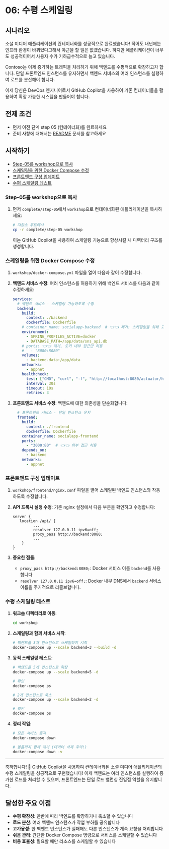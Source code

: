 # 06: 수평 스케일링

## 시나리오

소셜 미디어 애플리케이션의 컨테이너화를 성공적으로 완료했습니다! 적어도 내년에는 인프라 환경이 바뀌었다고해서 야근을 할 일은 없겠습니다. 하지만 애플리케이션이 너무도 성공적이어서 사용자 수가 기하급수적으로 늘고 있습니다.

Contoso는 이제 증가하는 트래픽을 처리하기 위해 백엔드를 수평적으로 확장하고자 합니다. 단일 프론트엔드 인스턴스를 유지하면서 백엔드 서비스의 여러 인스턴스를 실행하여 로드를 분산해야 합니다.

이제 당신은 DevOps 엔지니어로서 GitHub Copilot을 사용하여 기존 컨테이너들을 활용하여 확장 가능한 시스템을 만들어야 합니다.

## 전제 조건

- 먼저 이전 단계 step 05 (컨테이너화)를 완료하세요
- 준비 사항에 대해서는 [README](../README.md) 문서를 참고하세요

## 시작하기

- [Step-05를 workshop으로 복사](#step-05를-workshop으로-복사)
- [스케일링을 위한 Docker Compose 수정](#스케일링을-위한-docker-compose-수정)
- [프론트엔드 구성 업데이트](#프론트엔드-구성-업데이트)
- [수평 스케일링 테스트](#수평-스케일링-테스트)

### Step-05를 workshop으로 복사

1. 먼저 `complete/step-05`에서 `workshop`으로 컨테이너화된 애플리케이션을 복사하세요:

   ```bash
   # 저장소 루트에서
   cp -r complete/step-05 workshop
   ```

   이는 GitHub Copilot을 사용하여 스케일링 기능으로 향상시킬 새 디렉터리 구조를 생성합니다.


### 스케일링을 위한 Docker Compose 수정

1. `workshop/docker-compose.yml` 파일을 열어 다음과 같이 수정합니다.

2. **백엔드 서비스 수정**: 여러 인스턴스를 허용하기 위해 백엔드 서비스를 다음과 같이 수정하세요:

   ```yaml
   services:
     # 백엔드 서비스 - 스케일링 가능하도록 수정
     backend:
       build:
         context: ./backend
         dockerfile: Dockerfile
       # container_name: socialapp-backend  # 👈👈 제거: 스케일링을 위해 고정 이름 제거
       environment:
         - SPRING_PROFILES_ACTIVE=docker
         - DATABASE_PATH=/app/data/sns_api.db
       # ports: 👈👈 제거, 도커 내부 접근만 허용
       #   - "8080:8080"
       volumes:
         - backend-data:/app/data
       networks:
         - appnet
       healthcheck:
         test: ["CMD", "curl", "-f", "http://localhost:8080/actuator/health"]
         interval: 30s
         timeout: 10s
         retries: 3
   ```

3. **프론트엔드 서비스 수정**: 백엔드에 대한 의존성을 단순화합니다:

   ```yaml
     # 프론트엔드 서비스 - 단일 인스턴스 유지
     frontend:
       build:
         context: ./frontend
         dockerfile: Dockerfile
       container_name: socialapp-frontend
       ports:
         - "3000:80"  # 👈👈 외부 접근 허용
       depends_on:
         - backend
       networks:
         - appnet
   ```

### 프론트엔드 구성 업데이트

1. `workshop/frontend/nginx.conf` 파일을 열어 스케일된 백엔드 인스턴스와 작동하도록 수정합니다.

1. **API 프록시 설정 수정**: 기존 nginx 설정에서 다음 부분을 확인하고 수정합니다:

   ```nginx
   server {
      location /api/ {
            ...
            resolver 127.0.0.11 ipv6=off;
            proxy_pass http://backend:8080;
            ...
       }
   }
   ```

1. **중요한 점들**:
   - `proxy_pass http://backend:8080;`: Docker 서비스 이름 `backend`를 사용합니다
   - `resolver 127.0.0.11 ipv6=off;`: Docker 내부 DNS에서 `backend` 서비스이름을 주기적으로 리졸브합니다.

### 수평 스케일링 테스트

1. **워크숍 디렉터리로 이동**:

   ```bash
   cd workshop
   ```

1. **스케일링과 함께 서비스 시작**:

   ```bash
   # 백엔드를 3개 인스턴스로 스케일하여 시작
   docker-compose up --scale backend=3 --build -d
   ```

1. **동적 스케일링 테스트**:

   ```bash
   # 백엔드를 5개 인스턴스로 확장
   docker-compose up --scale backend=5 -d
   
   # 확인
   docker-compose ps
   
   # 2개 인스턴스로 축소
   docker-compose up --scale backend=2 -d
   
   # 확인
   docker-compose ps
   ```

1. **정리 작업**:

   ```bash
   # 모든 서비스 중지
   docker-compose down
   
   # 볼륨까지 함께 제거 (데이터 삭제 주의!)
   docker-compose down -v
   ```

---

축하합니다! 🎉 GitHub Copilot을 사용하여 컨테이너화된 소셜 미디어 애플리케이션의 수평 스케일링을 성공적으로 구현했습니다! 이제 백엔드는 여러 인스턴스를 실행하여 증가한 로드를 처리할 수 있으며, 프론트엔드는 단일 로드 밸런싱 진입점 역할을 유지합니다.

## 달성한 주요 이점

- **수평 확장성**: 만반에 따라 백엔드를 확장하거나 축소할 수 있습니다
- **로드 분산**: 여러 백엔드 인스턴스가 작업 부하를 공유합니다
- **고가용성**: 한 백엔드 인스턴스가 실패해도 다른 인스턴스가 계속 요청을 처리합니다
- **쉬운 관리**: 간단한 Docker Compose 명령으로 서비스를 스케일할 수 있습니다
- **비용 효율성**: 필요할 때만 리소스를 스케일할 수 있습니다